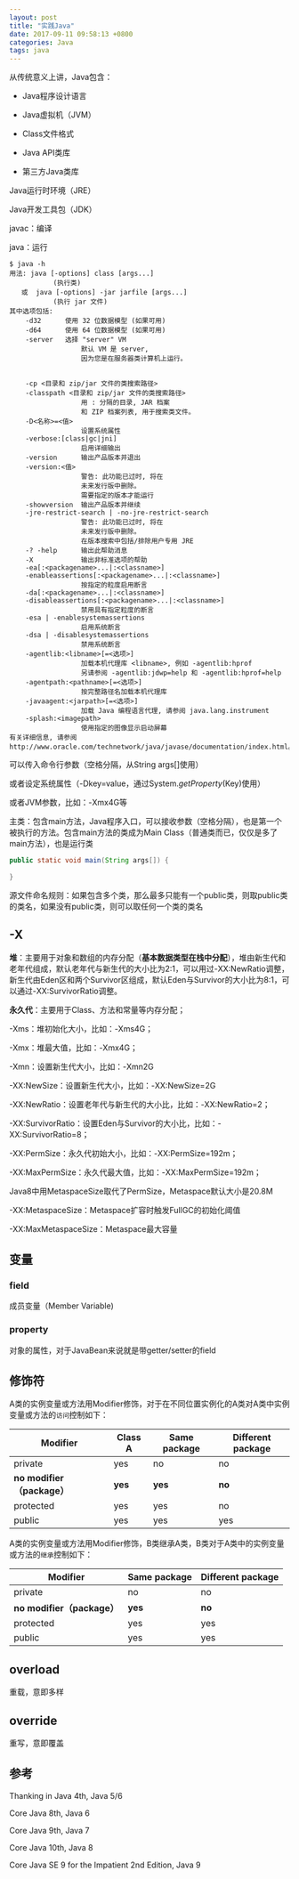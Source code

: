 ```yaml
---
layout: post
title: "实践Java"
date: 2017-09-11 09:58:13 +0800
categories: Java
tags: java
---
```


从传统意义上讲，Java包含：

* Java程序设计语言

* Java虚拟机（JVM）

* Class文件格式

* Java API类库

* 第三方Java类库

Java运行时环境（JRE）

Java开发工具包（JDK）

javac：编译

java：运行

```shell
$ java -h
用法: java [-options] class [args...]
           (执行类)
   或  java [-options] -jar jarfile [args...]
           (执行 jar 文件)
其中选项包括:
    -d32	  使用 32 位数据模型 (如果可用)
    -d64	  使用 64 位数据模型 (如果可用)
    -server	  选择 "server" VM
                  默认 VM 是 server,
                  因为您是在服务器类计算机上运行。


    -cp <目录和 zip/jar 文件的类搜索路径>
    -classpath <目录和 zip/jar 文件的类搜索路径>
                  用 : 分隔的目录, JAR 档案
                  和 ZIP 档案列表, 用于搜索类文件。
    -D<名称>=<值>
                  设置系统属性
    -verbose:[class|gc|jni]
                  启用详细输出
    -version      输出产品版本并退出
    -version:<值>
                  警告: 此功能已过时, 将在
                  未来发行版中删除。
                  需要指定的版本才能运行
    -showversion  输出产品版本并继续
    -jre-restrict-search | -no-jre-restrict-search
                  警告: 此功能已过时, 将在
                  未来发行版中删除。
                  在版本搜索中包括/排除用户专用 JRE
    -? -help      输出此帮助消息
    -X            输出非标准选项的帮助
    -ea[:<packagename>...|:<classname>]
    -enableassertions[:<packagename>...|:<classname>]
                  按指定的粒度启用断言
    -da[:<packagename>...|:<classname>]
    -disableassertions[:<packagename>...|:<classname>]
                  禁用具有指定粒度的断言
    -esa | -enablesystemassertions
                  启用系统断言
    -dsa | -disablesystemassertions
                  禁用系统断言
    -agentlib:<libname>[=<选项>]
                  加载本机代理库 <libname>, 例如 -agentlib:hprof
                  另请参阅 -agentlib:jdwp=help 和 -agentlib:hprof=help
    -agentpath:<pathname>[=<选项>]
                  按完整路径名加载本机代理库
    -javaagent:<jarpath>[=<选项>]
                  加载 Java 编程语言代理, 请参阅 java.lang.instrument
    -splash:<imagepath>
                  使用指定的图像显示启动屏幕
有关详细信息, 请参阅 http://www.oracle.com/technetwork/java/javase/documentation/index.html。
```

可以传入命令行参数（空格分隔，从String args[]使用）

或者设定系统属性（-Dkey=value，通过System.*getProperty*(Key)使用）

或者JVM参数，比如：-Xmx4G等

主类：包含main方法，Java程序入口，可以接收参数（空格分隔），也是第一个被执行的方法。包含main方法的类成为Main Class（普通类而已，仅仅是多了main方法），也是运行类

```java
public static void main(String args[]) {
    
}
```



源文件命名规则：如果包含多个类，那么最多只能有一个public类，则取public类的类名，如果没有public类，则可以取任何一个类的类名

## -X

**堆**：主要用于对象和数组的内存分配（**基本数据类型在栈中分配**），堆由新生代和老年代组成，默认老年代与新生代的大小比为2:1，可以用过-XX:NewRatio调整，新生代由Eden区和两个Survivor区组成，默认Eden与Survivor的大小比为8:1，可以通过-XX:SurvivorRatio调整。

**永久代**：主要用于Class、方法和常量等内存分配；

-Xms：堆初始化大小，比如：-Xms4G；

-Xmx：堆最大值，比如：-Xmx4G；

-Xmn：设置新生代大小，比如：-Xmn2G

-XX:NewSize：设置新生代大小，比如：-XX:NewSize=2G

-XX:NewRatio：设置老年代与新生代的大小比，比如：-XX:NewRatio=2；

-XX:SurvivorRatio：设置Eden与Survivor的大小比，比如：-XX:SurvivorRatio=8；

-XX:PermSize：永久代初始大小，比如：-XX:PermSize=192m；

-XX:MaxPermSize：永久代最大值，比如：-XX:MaxPermSize=192m；

Java8中用MetaspaceSize取代了PermSize，Metaspace默认大小是20.8M

-XX:MetaspaceSize：Metaspace扩容时触发FullGC的初始化阈值

-XX:MaxMetaspaceSize：Metaspace最大容量

## 变量

### field

成员变量（Member Variable)

### property

对象的属性，对于JavaBean来说就是带getter/setter的field

## 修饰符

A类的实例变量或方法用Modifier修饰，对于在不同位置实例化的A类对A类中实例变量或方法的`访问`控制如下：

| Modifier                   | Class A | Same package | Different package |
| -------------------------- | ------- | ------------ | ----------------- |
| private                    | yes     | no           | no                |
| **no modifier（package）** | **yes** | **yes**      | **no**            |
| protected                  | yes     | yes          | no                |
| public                     | yes     | yes          | yes               |

 

A类的实例变量或方法用Modifier修饰，B类继承A类，B类对于A类中的实例变量或方法的`继承`控制如下：

| Modifier                   | Same package | Different package |
| -------------------------- | ------------ | ----------------- |
| private                    | no           | no                |
| **no modifier（package）** | **yes**      | **no**            |
| protected                  | yes          | yes               |
| public                     | yes          | yes               |

 

## overload

重载，意即多样

## override

重写，意即覆盖

## 参考

Thanking in Java 4th, Java 5/6

Core Java 8th, Java 6

Core Java 9th, Java 7

Core Java 10th, Java 8

Core Java SE 9 for the Impatient 2nd Edition, Java 9

